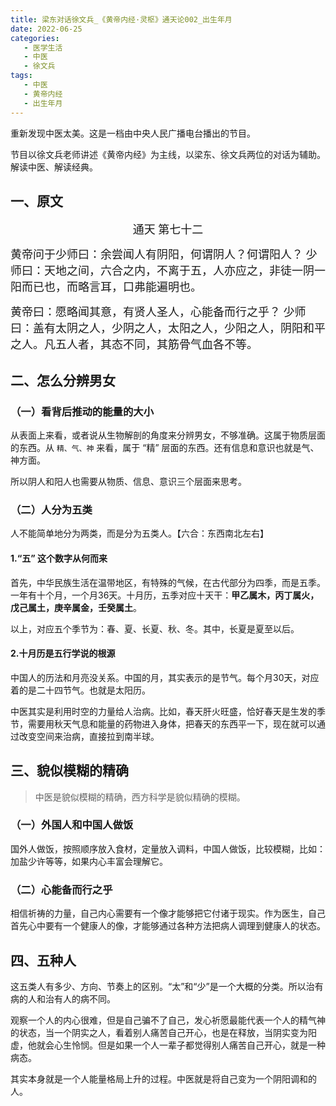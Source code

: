 ```yaml
---
title: 梁东对话徐文兵_《黄帝内经·灵枢》通天论002_出生年月
date: 2022-06-25
categories:
   - 医学生活
   - 中医
   - 徐文兵
tags: 
   - 中医
   - 黄帝内经
   - 出生年月
---
```

重新发现中医太美。这是一档由中央人民广播电台播出的节目。
<!-- more -->
节目以徐文兵老师讲述《黄帝内经》为主线，以梁东、徐文兵两位的对话为辅助。解读中医、解读经典。
## 一、原文
<center><font face='楷体' size=4>通天 第七十二</font></center>

<font face='楷体' size=4>黄帝问于少师曰：余尝闻人有阴阳，何谓阴人？何谓阳人？
少师曰：天地之间，六合之内，不离于五，人亦应之，非徒一阴一阳而已也，而略言耳，口弗能遍明也。

黄帝曰：愿略闻其意，有贤人圣人，心能备而行之乎？
少师曰：盖有太阴之人，少阴之人，太阳之人，少阳之人，阴阳和平之人。凡五人者，其态不同，其筋骨气血各不等。</font>

## 二、怎么分辨男女
### （一）看背后推动的能量的大小
从表面上来看，或者说从生物解剖的角度来分辨男女，不够准确。这属于物质层面的东西。从 `精、气、神` 来看，属于 “精” 层面的东西。还有信息和意识也就是气、神方面。

所以阴人和阳人也需要从物质、信息、意识三个层面来思考。

### （二）人分为五类
人不能简单地分为两类，而是分为五类人。【六合：东西南北左右】

#### 1.“五” 这个数字从何而来
首先，中华民族生活在温带地区，有特殊的气候，在古代部分为四季，而是五季。一年有十个月，一个月36天。十月历，五季对应十天干：**甲乙属木，丙丁属火，戊己属土，庚辛属金，壬癸属土**。

以上，对应五个季节为：春、夏、长夏、秋、冬。其中，长夏是夏至以后。

#### 2.十月历是五行学说的根源
中国人的历法和月亮没关系。中国的月，其实表示的是节气。每个月30天，对应着的是二十四节气。也就是太阳历。

中医其实是利用时空的力量给人治病。比如，春天肝火旺盛，恰好春天是生发的季节，需要用秋天气息和能量的药物进入身体，把春天的东西平一下，现在就可以通过改变空间来治病，直接拉到南半球。

## 三、貌似模糊的精确
> 中医是貌似模糊的精确，西方科学是貌似精确的模糊。

### （一）外国人和中国人做饭
国外人做饭，按照顺序放入食材，定量放入调料，中国人做饭，比较模糊，比如：加盐少许等等，如果内心丰富会理解它。

### （二）心能备而行之乎
相信祈祷的力量，自己内心需要有一个像才能够把它付诸于现实。作为医生，自己首先心中要有一个健康人的像，才能够通过各种方法把病人调理到健康人的状态。

## 四、五种人
这五类人有多少、方向、节奏上的区别。“太”和“少”是一个大概的分类。所以治有病的人和治有人的病不同。

观察一个人的内心很难，但是自己骗不了自己，发心祈愿最能代表一个人的精气神的状态，当一个阴实之人，看着别人痛苦自己开心，也是在释放，当阴实变为阳虚，他就会心生怜悯。但是如果一个人一辈子都觉得别人痛苦自己开心，就是一种病态。

其实本身就是一个人能量格局上升的过程。中医就是将自己变为一个阴阳调和的人。